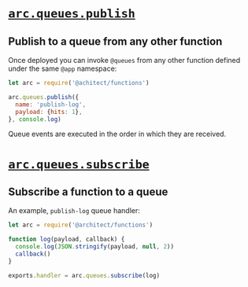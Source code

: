 # <a id=arc.queues.publish href=#arc.queues.publish>`arc.queues.publish`</a>

## Publish to a queue from any other function

Once deployed you can invoke `@queues` from any other function defined under the same `@app` namespace:

```javascript
let arc = require('@achitect/functions')

arc.queues.publish({
  name: 'publish-log',
  payload: {hits: 1},
}, console.log)
```

Queue events are executed in the order in which they are received. 
# <a id=arc.queues.subscribe href=#arc.queues.subscribe>`arc.queues.subscribe`</a>

## Subscribe a function to a queue

An example, `publish-log` queue handler:

```javascript
let arc = require('@architect/functions')

function log(payload, callback) {
  console.log(JSON.stringify(payload, null, 2))
  callback()
}

exports.handler = arc.queues.subscribe(log)
```
